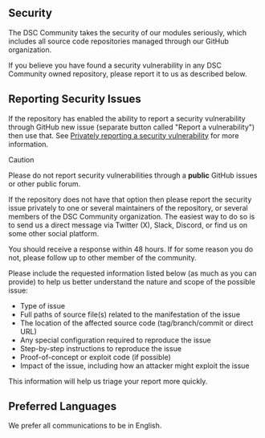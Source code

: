 ## Security

The DSC Community takes the security of our modules seriously, which
includes all source code repositories managed through our GitHub organization.

If you believe you have found a security vulnerability in any DSC Community
owned repository, please report it to us as described below.

## Reporting Security Issues

If the repository has enabled the ability to report a security vulnerability
through GitHub new issue (separate button called "Report a vulnerability")
then use that. See [Privately reporting a security vulnerability](https://docs.github.com/en/code-security/security-advisories/guidance-on-reporting-and-writing-information-about-vulnerabilities/privately-reporting-a-security-vulnerability)
for more information.

> [!CAUTION]
> Please do not report security vulnerabilities through a **public** GitHub issues
> or other public forum.

If the repository does not have that option then please report the security
issue privately to one or several maintainers of the repository, or several
members of the DSC Community organization. The easiest way to do so is to
send us a direct message via Twitter (X), Slack, Discord, or find us on some
other social platform.

You should receive a response within 48 hours. If for some reason you do not,
please follow up to other member of the community.

Please include the requested information listed below (as much as you can
provide) to help us better understand the nature and scope of the possible issue:

* Type of issue
* Full paths of source file(s) related to the manifestation of the issue
* The location of the affected source code (tag/branch/commit or direct URL)
* Any special configuration required to reproduce the issue
* Step-by-step instructions to reproduce the issue
* Proof-of-concept or exploit code (if possible)
* Impact of the issue, including how an attacker might exploit the issue

This information will help us triage your report more quickly.

## Preferred Languages

We prefer all communications to be in English.
